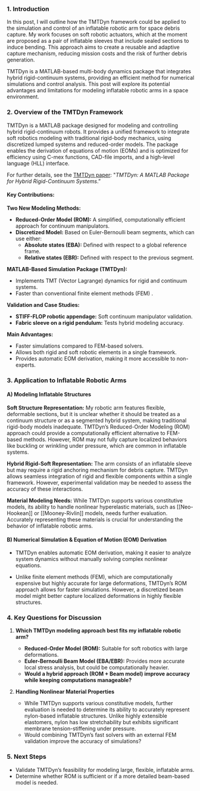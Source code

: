 ### 1. Introduction

In this post, I will outline how the TMTDyn framework could be applied to the simulation and control of an inflatable robotic arm for space debris capture. My work focuses on soft robotic actuators, which at the moment are proposed as a pair of inflatable sleeves that include sealed sections to induce bending. This approach aims to create a reusable and adaptive capture mechanism, reducing mission costs and the risk of further debris generation.

TMTDyn is a MATLAB-based multi-body dynamics package that integrates hybrid rigid-continuum systems, providing an efficient method for numerical simulations and control analysis. This post will explore its potential advantages and limitations for modeling inflatable robotic arms in a space environment.

### 2. Overview of the TMTDyn Framework

TMTDyn is a MATLAB package designed for modeling and controlling hybrid rigid-continuum robots. It provides a unified framework to integrate soft robotics modeling with traditional rigid-body mechanics, using discretized lumped systems and reduced-order models. The package enables the derivation of equations of motion (EOMs) and is optimized for efficiency using C-mex functions, CAD-file imports, and a high-level language (HLL) interface.

For further details, see the [TMTDyn paper](https://journals.sagepub.com/doi/10.1177/0278364919881685): "_TMTDyn: A MATLAB Package for Hybrid Rigid-Continuum Systems_.”

#### Key Contributions:

**Two New Modeling Methods:**

- **Reduced-Order Model (ROM):** A simplified, computationally efficient approach for continuum manipulators.
- **Discretized Model:** Based on Euler-Bernoulli beam segments, which can use either:
    - **Absolute states (EBA):** Defined with respect to a global reference frame.
    - **Relative states (EBR):** Defined with respect to the previous segment.

**MATLAB-Based Simulation Package (TMTDyn):**

- Implements TMT (Vector Lagrange) dynamics for rigid and continuum systems.
- Faster than conventional finite element methods (FEM) .

**Validation and Case Studies:**

- **STIFF-FLOP robotic appendage:** Soft continuum manipulator validation.
- **Fabric sleeve on a rigid pendulum:** Tests hybrid modeling accuracy.

**Main Advantages:**

- Faster simulations compared to FEM-based solvers.
- Allows both rigid and soft robotic elements in a single framework.
- Provides automatic EOM derivation, making it more accessible to non-experts.

### 3. Application to Inflatable Robotic Arms

#### A) Modeling Inflatable Structures

**Soft Structure Representation:** My robotic arm features flexible, deformable sections, but it is unclear whether it should be treated as a continuum structure or as a segmented hybrid system, making traditional rigid-body models inadequate. TMTDyn’s Reduced-Order Modeling (ROM) approach could provide a computationally efficient alternative to FEM-based methods. However, ROM may not fully capture localized behaviors like buckling or wrinkling under pressure, which are common in inflatable systems.

**Hybrid Rigid-Soft Representation:** The arm consists of an inflatable sleeve but may require a rigid anchoring mechanism for debris capture. TMTDyn allows seamless integration of rigid and flexible components within a single framework. However, experimental validation may be needed to assess the accuracy of these interactions.

**Material Modeling Needs:** While TMTDyn supports various constitutive models, its ability to handle nonlinear hyperelastic materials, such as [[Neo-Hookean]]  or [[Mooney-Rivlin]] models, needs further evaluation. Accurately representing these materials is crucial for understanding the behavior of inflatable robotic arms.

#### B) Numerical Simulation & Equation of Motion (EOM) Derivation

- TMTDyn enables automatic EOM derivation, making it easier to analyze system dynamics without manually solving complex nonlinear equations.
    
- Unlike finite element methods (FEM), which are computationally expensive but highly accurate for large deformations, TMTDyn’s ROM approach allows for faster simulations. However, a discretized beam model might better capture localized deformations in highly flexible structures.

### 4. Key Questions for Discussion

1. **Which TMTDyn modeling approach best fits my inflatable robotic arm?**
    
    - **Reduced-Order Model (ROM):** Suitable for soft robotics with large deformations.
    - **Euler-Bernoulli Beam Model (EBA/EBR):** Provides more accurate local stress analysis, but could be computationally heavier.
    - **Would a hybrid approach (ROM + Beam model) improve accuracy while keeping computations manageable?**
2. **Handling Nonlinear Material Properties**
    
    - While TMTDyn supports various constitutive models, further evaluation is needed to determine its ability to accurately represent nylon-based inflatable structures. Unlike highly extensible elastomers, nylon has low stretchability but exhibits significant membrane tension-stiffening under pressure.
    - Would combining TMTDyn’s fast solvers with an external FEM validation improve the accuracy of simulations?

### 5. Next Steps

- Validate TMTDyn’s feasibility for modeling large, flexible, inflatable arms.
- Determine whether ROM is sufficient or if a more detailed beam-based model is needed.
